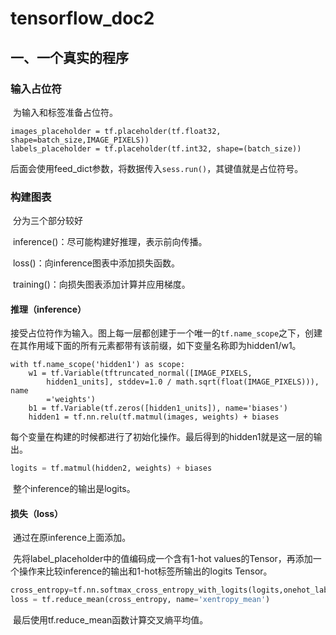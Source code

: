 # tensorflow_doc2

## 一、一个真实的程序

### 输入占位符

​	为输入和标签准备占位符。

```
images_placeholder = tf.placeholder(tf.float32, shape=batch_size,IMAGE_PIXELS))
labels_placeholder = tf.placeholder(tf.int32, shape=(batch_size))
```

​	后面会使用feed_dict参数，将数据传入`sess.run()`，其键值就是占位符号。

### 构建图表

​	分为三个部分较好

​	inference()：尽可能构建好推理，表示前向传播。

​	loss()：向inference图表中添加损失函数。

​	training()：向损失图表添加计算并应用梯度。

#### 推理（inference）

​	接受占位符作为输入。图上每一层都创建于一个唯一的`tf.name_scope`之下，创建在其作用域下面的所有元素都带有该前缀，如下变量名称即为hidden1/w1。

```
with tf.name_scope('hidden1') as scope:
	w1 = tf.Variable(tftruncated_normal([IMAGE_PIXELS,
		hidden1_units], stddev=1.0 / math.sqrt(float(IMAGE_PIXELS))), name
		='weights')
	b1 = tf.Variable(tf.zeros([hidden1_units]), name='biases')
	hidden1 = tf.nn.relu(tf.matmul(images, weights) + biases
```

​	每个变量在构建的时候都进行了初始化操作。最后得到的hidden1就是这一层的输出。

```python
logits = tf.matmul(hidden2, weights) + biases
```

​	整个inference的输出是logits。

#### 损失（loss）

​	通过在原inference上面添加。

​	先将label_placeholder中的值编码成一个含有1-hot values的Tensor，再添加一个操作来比较inference的输出和1-hot标签所输出的logits Tensor。

```python
cross_entropy=tf.nn.softmax_cross_entropy_with_logits(logits,onehot_labels,name='xentropy')1
loss = tf.reduce_mean(cross_entropy, name='xentropy_mean')
```

​	最后使用tf.reduce_mean函数计算交叉熵平均值。

